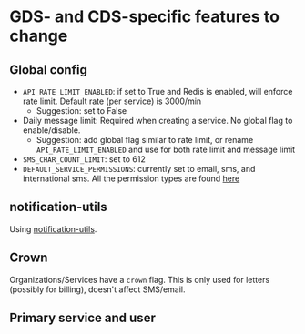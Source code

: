 # GDS- and CDS-specific features to change

## Global config

- `API_RATE_LIMIT_ENABLED`: if set to True and Redis is enabled, will enforce rate limit. Default rate (per service) is 3000/min
    - Suggestion: set to False
- Daily message limit:  Required when creating a service. No global flag to enable/disable.
    - Suggestion: add global flag similar to rate limit, or rename `API_RATE_LIMIT_ENABLED` and use for both rate limit and message limit
- `SMS_CHAR_COUNT_LIMIT`: set to 612
- `DEFAULT_SERVICE_PERMISSIONS`: currently set to email, sms, and international sms. All the permission types are found [here](https://github.com/department-of-veterans-affairs/notification-api/blob/main/app/models.py#L310)

## notification-utils

Using [notification-utils](https://github.com/department-of-veterans-affairs/notification-utils).

## Crown

Organizations/Services have a `crown` flag. This is only used for letters (possibly for billing), doesn't affect SMS/email.

## Primary service and user
